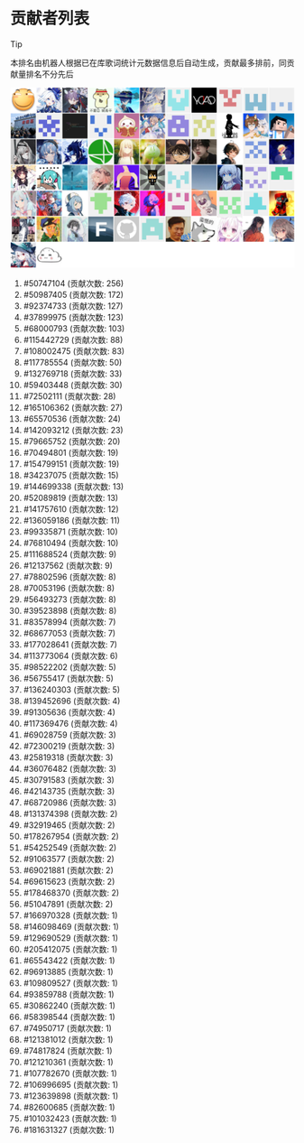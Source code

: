 # 贡献者列表

> [!TIP]
> 本排名由机器人根据已在库歌词统计元数据信息后自动生成，贡献最多排前，同贡献量排名不分先后

![贡献者头像画廊](./CONTRIBUTORS.svg)

1. #50747104 (贡献次数: 256)
2. #50987405 (贡献次数: 172)
3. #92374733 (贡献次数: 127)
4. #37899975 (贡献次数: 123)
5. #68000793 (贡献次数: 103)
6. #115442729 (贡献次数: 88)
7. #108002475 (贡献次数: 83)
8. #117785554 (贡献次数: 50)
9. #132769718 (贡献次数: 33)
10. #59403448 (贡献次数: 30)
11. #72502111 (贡献次数: 28)
12. #165106362 (贡献次数: 27)
13. #65570536 (贡献次数: 24)
14. #142093212 (贡献次数: 23)
15. #79665752 (贡献次数: 20)
16. #70494801 (贡献次数: 19)
17. #154799151 (贡献次数: 19)
18. #34237075 (贡献次数: 15)
19. #144699338 (贡献次数: 13)
20. #52089819 (贡献次数: 13)
21. #141757610 (贡献次数: 12)
22. #136059186 (贡献次数: 11)
23. #99335871 (贡献次数: 10)
24. #76810494 (贡献次数: 10)
25. #111688524 (贡献次数: 9)
26. #12137562 (贡献次数: 9)
27. #78802596 (贡献次数: 8)
28. #70053196 (贡献次数: 8)
29. #56493273 (贡献次数: 8)
30. #39523898 (贡献次数: 8)
31. #83578994 (贡献次数: 7)
32. #68677053 (贡献次数: 7)
33. #177028641 (贡献次数: 7)
34. #113773064 (贡献次数: 6)
35. #98522202 (贡献次数: 5)
36. #56755417 (贡献次数: 5)
37. #136240303 (贡献次数: 5)
38. #139452696 (贡献次数: 4)
39. #91305636 (贡献次数: 4)
40. #117369476 (贡献次数: 4)
41. #69028759 (贡献次数: 3)
42. #72300219 (贡献次数: 3)
43. #25819318 (贡献次数: 3)
44. #36076482 (贡献次数: 3)
45. #30791583 (贡献次数: 3)
46. #42143735 (贡献次数: 3)
47. #68720986 (贡献次数: 3)
48. #131374398 (贡献次数: 2)
49. #32919465 (贡献次数: 2)
50. #178267954 (贡献次数: 2)
51. #54252549 (贡献次数: 2)
52. #91063577 (贡献次数: 2)
53. #69021881 (贡献次数: 2)
54. #69615623 (贡献次数: 2)
55. #178468370 (贡献次数: 2)
56. #51047891 (贡献次数: 2)
57. #166970328 (贡献次数: 1)
58. #146098469 (贡献次数: 1)
59. #129690529 (贡献次数: 1)
60. #205412075 (贡献次数: 1)
61. #65543422 (贡献次数: 1)
62. #96913885 (贡献次数: 1)
63. #109809527 (贡献次数: 1)
64. #93859788 (贡献次数: 1)
65. #30862240 (贡献次数: 1)
66. #58398544 (贡献次数: 1)
67. #74950717 (贡献次数: 1)
68. #121381012 (贡献次数: 1)
69. #74817824 (贡献次数: 1)
70. #121210361 (贡献次数: 1)
71. #107782670 (贡献次数: 1)
72. #106996695 (贡献次数: 1)
73. #123639898 (贡献次数: 1)
74. #82600685 (贡献次数: 1)
75. #101032423 (贡献次数: 1)
76. #181631327 (贡献次数: 1)
